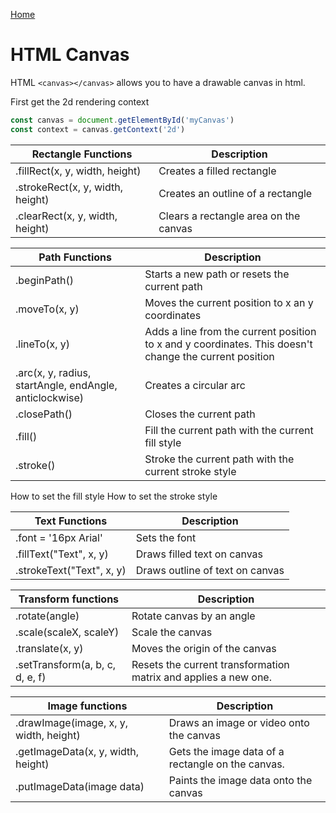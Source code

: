 <!--
 * This file is part of RS Cheat Sheets.
 *
 * RS Cheat Sheets is free software: you can redistribute it and/or modify
 * it under the terms of the GNU General Public License as published by
 * the Free Software Foundation, either version 3 of the License, or
 * (at your option) any later version.
 *
 * RS Cheat Sheets is distributed in the hope that it will be useful,
 * but WITHOUT ANY WARRANTY; without even the implied warranty of
 * MERCHANTABILITY or FITNESS FOR A PARTICULAR PURPOSE.  See the
 * GNU General Public License for more details.
 *
 * You should have received a copy of the GNU General Public License
 * along with RS Cheat Sheets. If not, see <https://www.gnu.org/licenses/>.
 */
-->

[Home](../README.md)

# HTML Canvas

HTML `<canvas></canvas>` allows you to have a drawable canvas in html.

First get the 2d rendering context

```javascript
const canvas = document.getElementById('myCanvas')
const context = canvas.getContext('2d')
```

| Rectangle Functions              | Description                           |
|----------------------------------|---------------------------------------|
| .fillRect(x, y, width, height)   | Creates a filled rectangle            |
| .strokeRect(x, y, width, height) | Creates an outline of a rectangle     |
| .clearRect(x, y, width, height)  | Clears a rectangle area on the canvas |

| Path Functions                                          | Description                                                                                            |
|---------------------------------------------------------|--------------------------------------------------------------------------------------------------------|
| .beginPath()                                            | Starts a new path or resets the current path                                                           |
| .moveTo(x, y)                                           | Moves the current position to x an y coordinates                                                       |
| .lineTo(x, y)                                           | Adds a line from the current position to x and y coordinates. This doesn't change the current position |
| .arc(x, y, radius, startAngle, endAngle, anticlockwise) | Creates a circular arc                                                                                 |
| .closePath()                                            | Closes the current path                                                                                |
| .fill()                                                 | Fill the current path with the current fill style                                                      |
| .stroke()                                               | Stroke the current path with the current stroke style                                                  |

How to set the fill style
How to set the stroke style


| Text Functions            | Description                     |
|---------------------------|---------------------------------|
| .font = '16px Arial'      | Sets the font                   |
| .fillText("Text", x, y)   | Draws filled text on canvas     |
| .strokeText("Text", x, y) | Draws outline of text on canvas |

| Transform functions             | Description                                                     |
|---------------------------------|-----------------------------------------------------------------|
| .rotate(angle)                  | Rotate canvas by an angle                                       |
| .scale(scaleX, scaleY)          | Scale the canvas                                                |
| .translate(x, y)                | Moves the origin of the canvas                                  |
| .setTransform(a, b, c, d, e, f) | Resets the current transformation matrix and applies a new one. |

| Image functions                        | Description                                       |
|----------------------------------------|---------------------------------------------------|
| .drawImage(image, x, y, width, height) | Draws an image or video onto the canvas           |
| .getImageData(x, y, width, height)     | Gets the image data of a rectangle on the canvas. |
| .putImageData(image data)              | Paints the image data onto the canvas             |
